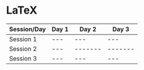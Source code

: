 

# LaTeX

| Session/Day | Day 1 | Day 2 | Day 3 |
|-------------|-------|-------|-------|
| Session 1   |   --- | ---   |  ---  |
| Session 2   |   --- |-------|-------|
| Session 3   |   --- | ---   |  ---  |
